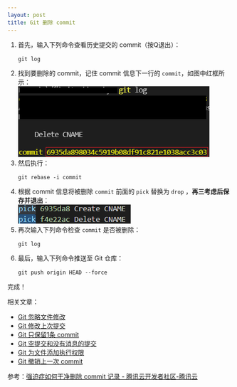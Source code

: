 ```yaml
---
layout: post
title: Git 删除 commit
---
```

1. 首先，输入下列命令查看历史提交的 commit（按Q退出）：
   ```
   git log
   ```
2. 找到要删除的 commit，记住 commit 信息下一行的 `commit`，如图中红框所示：  
   ![log](/assets/Git-Delete-Commit/log.png)
3. 然后执行：
   ```
   git rebase -i commit 
   ```
4. 根据 commit 信息将被删除 `commit` 前面的 `pick` 替换为 `drop` ，**再三考虑后保存并退出**：  
   ![pick](/assets/Git-Delete-Commit/pick.png)
5. 再次输入下列命令检查 `commit` 是否被删除：
   ```
   git log 
   ```
6. 最后，输入下列命令推送至 Git 仓库：
   ```
   git push origin HEAD --force
   ```
完成！

相关文章：
- [Git 忽略文件修改](Git-skip-worktree)
- [Git 修改上次提交](Git-commit-amend)
- [Git 只保留1条 commit](Git-only-keep-1-commit)
- [Git 空提交和没有消息的提交](Git-empty-commit-and-empty-message) 
- [Git 为文件添加执行权限](Git-update-index-chmod=+x)
- [Git 撤销上一次 commit](Git-reset-soft-HEAD~1)

参考：[强迫症如何干净删除 commit 记录 - 腾讯云开发者社区-腾讯云](https://cloud.tencent.com/developer/article/1511875)